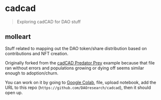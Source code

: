 # cadcad

> Exploring cadCAD for DAO stuff

## molleart

Stuff related to mapping out the DAO token/share distribution based on contributions and NFT creation.

Originally forked from the [cadCAD Predator Prey](https://colab.research.google.com/drive/1AQugR2m89SpAxobk6Y_cppAFsPN6Eg7b#scrollTo=NkYUY69n1O70) example because that file ran without errors and populations growing or dying off seems similar enough to adoption/churn.

You can work on it by going to [Google Colab](https://colab.research.google.com/), file, upload notebook, add the URL to this repo (`https://github.com/DAOresearch/cadcad`), then it should open up.
